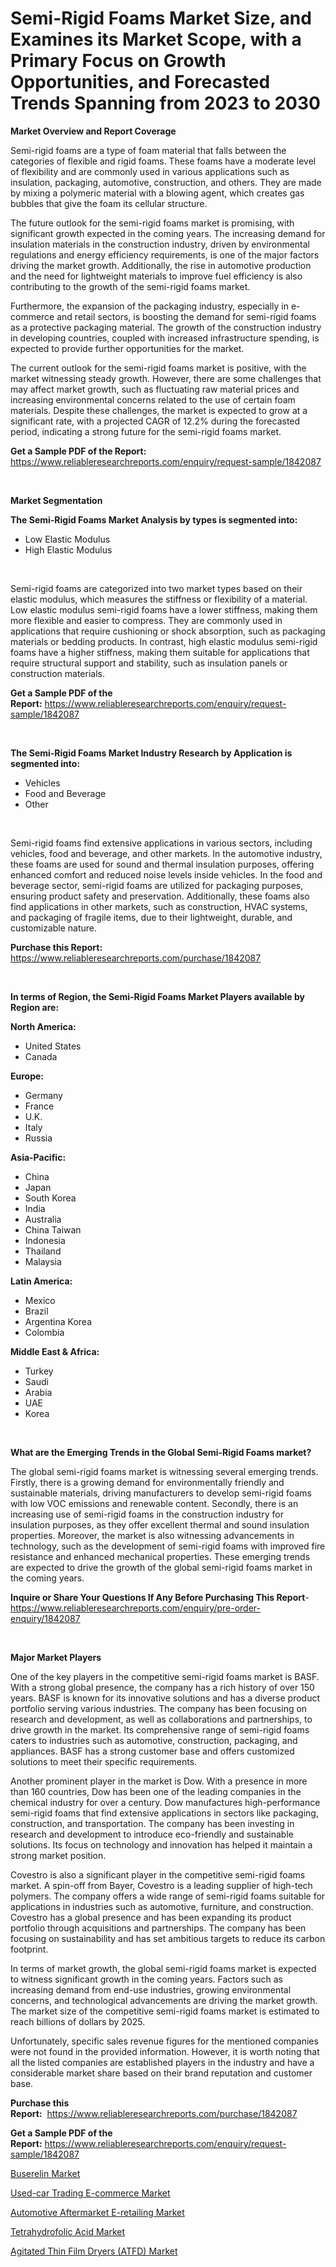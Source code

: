 <p><h1>Semi-Rigid Foams Market Size, and Examines its Market Scope, with a Primary Focus on Growth Opportunities, and Forecasted Trends Spanning from 2023 to 2030</h1></p><p><strong>Market Overview and Report Coverage</strong></p>
<p><p>Semi-rigid foams are a type of foam material that falls between the categories of flexible and rigid foams. These foams have a moderate level of flexibility and are commonly used in various applications such as insulation, packaging, automotive, construction, and others. They are made by mixing a polymeric material with a blowing agent, which creates gas bubbles that give the foam its cellular structure.</p><p>The future outlook for the semi-rigid foams market is promising, with significant growth expected in the coming years. The increasing demand for insulation materials in the construction industry, driven by environmental regulations and energy efficiency requirements, is one of the major factors driving the market growth. Additionally, the rise in automotive production and the need for lightweight materials to improve fuel efficiency is also contributing to the growth of the semi-rigid foams market.</p><p>Furthermore, the expansion of the packaging industry, especially in e-commerce and retail sectors, is boosting the demand for semi-rigid foams as a protective packaging material. The growth of the construction industry in developing countries, coupled with increased infrastructure spending, is expected to provide further opportunities for the market.</p><p>The current outlook for the semi-rigid foams market is positive, with the market witnessing steady growth. However, there are some challenges that may affect market growth, such as fluctuating raw material prices and increasing environmental concerns related to the use of certain foam materials. Despite these challenges, the market is expected to grow at a significant rate, with a projected CAGR of 12.2% during the forecasted period, indicating a strong future for the semi-rigid foams market.</p></p>
<p><strong>Get a Sample PDF of the Report:</strong> <a href="https://www.reliableresearchreports.com/enquiry/request-sample/1842087">https://www.reliableresearchreports.com/enquiry/request-sample/1842087</a></p>
<p>&nbsp;</p>
<p><strong>Market Segmentation</strong></p>
<p><strong>The Semi-Rigid Foams Market Analysis by types is segmented into:</strong></p>
<p><ul><li>Low Elastic Modulus</li><li>High Elastic Modulus</li></ul></p>
<p>&nbsp;</p>
<p><p>Semi-rigid foams are categorized into two market types based on their elastic modulus, which measures the stiffness or flexibility of a material. Low elastic modulus semi-rigid foams have a lower stiffness, making them more flexible and easier to compress. They are commonly used in applications that require cushioning or shock absorption, such as packaging materials or bedding products. In contrast, high elastic modulus semi-rigid foams have a higher stiffness, making them suitable for applications that require structural support and stability, such as insulation panels or construction materials.</p></p>
<p><strong>Get a Sample PDF of the Report:</strong>&nbsp;<a href="https://www.reliableresearchreports.com/enquiry/request-sample/1842087">https://www.reliableresearchreports.com/enquiry/request-sample/1842087</a></p>
<p>&nbsp;</p>
<p><strong>The Semi-Rigid Foams Market Industry Research by Application is segmented into:</strong></p>
<p><ul><li>Vehicles</li><li>Food and Beverage</li><li>Other</li></ul></p>
<p>&nbsp;</p>
<p><p>Semi-rigid foams find extensive applications in various sectors, including vehicles, food and beverage, and other markets. In the automotive industry, these foams are used for sound and thermal insulation purposes, offering enhanced comfort and reduced noise levels inside vehicles. In the food and beverage sector, semi-rigid foams are utilized for packaging purposes, ensuring product safety and preservation. Additionally, these foams also find applications in other markets, such as construction, HVAC systems, and packaging of fragile items, due to their lightweight, durable, and customizable nature.</p></p>
<p><strong>Purchase this Report:</strong>&nbsp; <a href="https://www.reliableresearchreports.com/purchase/1842087">https://www.reliableresearchreports.com/purchase/1842087</a></p>
<p>&nbsp;</p>
<p><strong>In terms of Region, the Semi-Rigid Foams Market Players available by Region are:</strong></p>
<p>
    <p> <strong> North America: </strong>
        <ul>
            <li>United States</li>
            <li>Canada</li>
        </ul>
        </p> 
    <p> <strong> Europe: </strong>
        <ul>
            <li>Germany</li>
            <li>France</li>
            <li>U.K.</li>
            <li>Italy</li>
            <li>Russia</li>
        </ul>
        </p> 
    <p> <strong> Asia-Pacific: </strong>
        <ul>
            <li>China</li>
            <li>Japan</li>
            <li>South Korea</li>
            <li>India</li>
            <li>Australia</li>
            <li>China Taiwan</li>
            <li>Indonesia</li>
            <li>Thailand</li>
            <li>Malaysia</li>
        </ul>
        </p> 
    <p> <strong> Latin America: </strong>
        <ul>
            <li>Mexico</li>
            <li>Brazil</li>
            <li>Argentina Korea</li>
            <li>Colombia</li>
        </ul>
        </p> 
    <p> <strong> Middle East & Africa: </strong>
        <ul>
            <li>Turkey</li>
            <li>Saudi</li>
            <li>Arabia</li>
            <li>UAE</li>
            <li>Korea</li>
        </ul>
    </p>
    </p>
<p>&nbsp;</p>
<p><strong>What are the Emerging Trends in the Global Semi-Rigid Foams market?</strong></p>
<p><p>The global semi-rigid foams market is witnessing several emerging trends. Firstly, there is a growing demand for environmentally friendly and sustainable materials, driving manufacturers to develop semi-rigid foams with low VOC emissions and renewable content. Secondly, there is an increasing use of semi-rigid foams in the construction industry for insulation purposes, as they offer excellent thermal and sound insulation properties. Moreover, the market is also witnessing advancements in technology, such as the development of semi-rigid foams with improved fire resistance and enhanced mechanical properties. These emerging trends are expected to drive the growth of the global semi-rigid foams market in the coming years.</p></p>
<p><strong>Inquire or Share Your Questions If Any Before Purchasing This Report</strong>- <a href="https://www.reliableresearchreports.com/enquiry/pre-order-enquiry/1842087">https://www.reliableresearchreports.com/enquiry/pre-order-enquiry/1842087</a></p>
<p>&nbsp;</p>
<p><strong>Major Market Players</strong></p>
<p><p>One of the key players in the competitive semi-rigid foams market is BASF. With a strong global presence, the company has a rich history of over 150 years. BASF is known for its innovative solutions and has a diverse product portfolio serving various industries. The company has been focusing on research and development, as well as collaborations and partnerships, to drive growth in the market. Its comprehensive range of semi-rigid foams caters to industries such as automotive, construction, packaging, and appliances. BASF has a strong customer base and offers customized solutions to meet their specific requirements.</p><p>Another prominent player in the market is Dow. With a presence in more than 160 countries, Dow has been one of the leading companies in the chemical industry for over a century. Dow manufactures high-performance semi-rigid foams that find extensive applications in sectors like packaging, construction, and transportation. The company has been investing in research and development to introduce eco-friendly and sustainable solutions. Its focus on technology and innovation has helped it maintain a strong market position.</p><p>Covestro is also a significant player in the competitive semi-rigid foams market. A spin-off from Bayer, Covestro is a leading supplier of high-tech polymers. The company offers a wide range of semi-rigid foams suitable for applications in industries such as automotive, furniture, and construction. Covestro has a global presence and has been expanding its product portfolio through acquisitions and partnerships. The company has been focusing on sustainability and has set ambitious targets to reduce its carbon footprint.</p><p>In terms of market growth, the global semi-rigid foams market is expected to witness significant growth in the coming years. Factors such as increasing demand from end-use industries, growing environmental concerns, and technological advancements are driving the market growth. The market size of the competitive semi-rigid foams market is estimated to reach billions of dollars by 2025.</p><p>Unfortunately, specific sales revenue figures for the mentioned companies were not found in the provided information. However, it is worth noting that all the listed companies are established players in the industry and have a considerable market share based on their brand reputation and customer base.</p></p>
<p><strong>Purchase this Report:</strong>&nbsp;&nbsp;<a href="https://www.reliableresearchreports.com/purchase/1842087">https://www.reliableresearchreports.com/purchase/1842087</a></p>
<p></p>
<p><strong>Get a Sample PDF of the Report:</strong>&nbsp;<a href="https://www.reliableresearchreports.com/enquiry/request-sample/1842087">https://www.reliableresearchreports.com/enquiry/request-sample/1842087</a></p>
<p><p><a href="https://www.linkedin.com/pulse/buserelin-market-research-report-unlocks-analysis-financial/">Buserelin Market</a></p><p><a href="https://medium.com/@kabirkhanrp23/used-car-trading-e-commerce-market-share-evolution-and-market-growth-trends-2023-2030-eae9a50834af">Used-car Trading E-commerce Market</a></p><p><a href="https://medium.com/@sanjubabarp23/automotive-aftermarket-e-retailing-market-insights-into-market-cagr-market-trends-and-growth-17bb1f83f3e4">Automotive Aftermarket E-retailing Market</a></p><p><a href="https://www.linkedin.com/pulse/tetrahydrofolic-acid-market-challenges-opportunities-growth/">Tetrahydrofolic Acid Market</a></p><p><a href="https://github.com/dziulagalemab/Market-Research-Report-List-1/blob/main/agitated-thin-film-dryers-atfd-market.md">Agitated Thin Film Dryers (ATFD) Market</a></p></p>